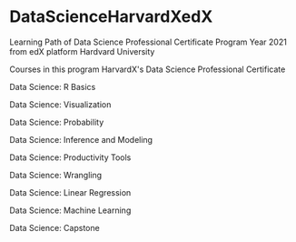# DataScienceHarvardXedX
Learning Path of Data Science Professional Certificate Program  Year 2021 from edX platform Hardvard University

Courses in this program
HarvardX's Data Science Professional Certificate

Data Science: R Basics

Data Science: Visualization

Data Science: Probability

Data Science: Inference and Modeling

Data Science: Productivity Tools

Data Science: Wrangling

Data Science: Linear Regression

Data Science: Machine Learning

Data Science: Capstone
